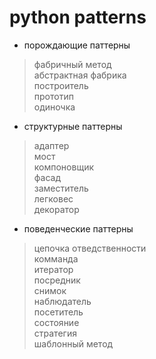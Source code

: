 # python patterns
* порождающие паттерны
> фабричный метод  
> абстрактная фабрика  
> построитель  
> прототип  
> одиночка  
* структурные паттерны  
> адаптер  
> мост  
> компоновщик  
> фасад  
> заместитель  
> легковес  
> декоратор  
* поведенческие паттерны  
> цепочка отведственности  
> комманда  
> итератор  
> посредник  
> снимок  
> наблюдатель  
> посетитель  
> состояние  
> стратегия  
> шаблонный метод
